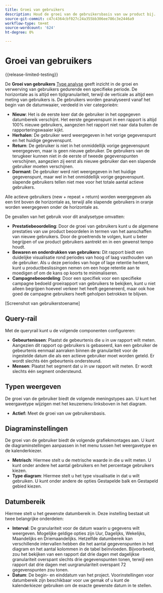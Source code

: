 ```yaml
---
title: Groei van gebruikers
description: Houd de groei van de gebruikersbasis van uw product bij.
source-git-commit: c47c4364cbf027c24a355bb306ee786c3e2446a9
workflow-type: tm+mt
source-wordcount: '624'
ht-degree: 0%

---
```


# Groei van gebruikers

{{release-limited-testing}}

De **Groei van gebruikers** [Type analyse](overview.md) geeft inzicht in de groei en verwerving van gebruikers gedurende een specifieke periode. De horizontale as is altijd een tijdgranulariteit, terwijl de verticale as altijd een meting van gebruikers is. De gebruikers worden geanalyseerd vanaf het begin van de datumwaaier, verdeeld in vier categorieën:

* **Nieuw**: Het is de eerste keer dat de gebruiker in het opgegeven datumbereik verschijnt. Het eerste gegevenspunt in een rapport is altijd 100% nieuwe gebruikers, aangezien het rapport niet naar data buiten de rapporteringswaaier kijkt.
* **Herhalen**: De gebruiker werd weergegeven in het vorige gegevenspunt en het huidige gegevenspunt.
* **Return**: De gebruiker is niet in het onmiddellijk vorige gegevenspunt weergegeven, maar is geen nieuwe gebruiker. De gebruikers van de terugkeer kunnen niet in de eerste of tweede gegevenspunten verschijnen, aangezien zij eerst als nieuwe gebruiker dan een slapende gebruiker moeten verschijnen.
* **Dormant**: De gebruiker werd niet weergegeven in het huidige gegevenspunt, maar wel in het onmiddellijk vorige gegevenspunt. slapende gebruikers tellen niet mee voor het totale aantal actieve gebruikers.

Alle actieve gebruikers (new + repeat + return) worden weergegeven als een tint boven de horizontale as, terwijl alle slapende gebruikers in oranje worden weergegeven onder de horizontale as.

De gevallen van het gebruik voor dit analysetype omvatten:

* **Prestatiebeoordeling**: Door de groei van gebruikers kunt u de algemene prestaties van uw product beoordelen in termen van het aanschaffen van nieuwe gebruikers. Door de groeitrends te volgen, kunt u beter begrijpen of uw product gebruikers aantrekt en in een gewenst tempo houdt.
* **Bewaren en onderdrukken van gebruikers:** Dit rapport biedt een duidelijke visualisatie rond periodes van hoog of laag vasthouden van de gebruiker. Als u deze periodes van hoge of lage retentie herkent, kunt u productbeslissingen nemen om een hoge retentie aan te moedigen of om de kans op koorts te minimaliseren.
* **Campagnebeoordeling**: Door een specifiek voor een specifieke campagne bedoeld groeirapport van gebruikers te bekijken, kunt u niet alleen begrijpen hoeveel verkeer het heeft gegenereerd, maar ook hoe goed de campagne gebruikers heeft geholpen betrokken te blijven.

[Screenshot van gebruikerstoename]

## Query-rail

Met de queryrail kunt u de volgende componenten configureren:

* **Gebeurtenissen**: Plaatst de gebeurtenis die u in uw rapport wilt meten. Aangezien dit rapport op gebruikers is gebaseerd, kan een gebruiker de gebeurtenis eenmaal aanraken binnen de granulariteit voor de ingestelde datum die als een actieve gebruiker moet worden geteld. Er wordt slechts één gebeurtenis ondersteund.
* **Mensen**: Plaatst het segment dat u in uw rapport wilt meten. Er wordt slechts één segment ondersteund.

## Typen weergeven

De groei van de gebruiker biedt de volgende meningstypes aan. U kunt het weergavetype wijzigen met het keuzemenu linksboven in het diagram.

* **Actief:** Meet de groei van uw gebruikersbasis.

## Diagraminstellingen

De groei van de gebruiker biedt de volgende grafiekmontages aan. U kunt de diagraminstellingen aanpassen in het menu tussen het weergavetype en de kalenderkiezer.

* **Metrisch**: Hiermee stelt u de metrische waarde in die u wilt meten. U kunt onder andere het aantal gebruikers en het percentage gebruikers kiezen.
* **Type diagram**: Hiermee stelt u het type visualisatie in dat u wilt gebruiken. U kunt onder andere de opties Gestapelde balk en Gestapeld gebied kiezen.

## Datumbereik

Hiermee stelt u het gewenste datumbereik in. Deze instelling bestaat uit twee belangrijke onderdelen:

* **Interval**: De granulariteit voor de datum waarin u gegevens wilt weergeven. Mogelijke geldige opties zijn Uur, Dagelijks, Wekelijks, Maandelijks en Driemaandelijks. Hetzelfde datumbereik kan verschillende intervallen hebben die het aantal gegevenspunten in het diagram en het aantal kolommen in de tabel beïnvloeden. Bijvoorbeeld, zou het bekijken van een rapport dat drie dagen met dagelijkse granulariteit overspant slechts drie gegevenspunten tonen, terwijl een rapport dat drie dagen met uurgranulariteit overspant 72 gegevenspunten zou tonen.
* **Datum**: De begin- en einddatum van het project. Voorinstellingen voor datumbereik zijn beschikbaar voor uw gemak of u kunt de kalenderkiezer gebruiken om de exacte gewenste datum in te stellen.
